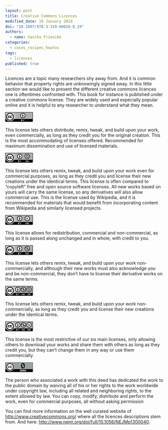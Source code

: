 ```yaml
---
layout: post
title: Creative Commons Licences
modified_date: 19 January 2014
doi: "10.1007/978-3-319-00026-8_19"
authors: 
  - name: Sascha Friesike
categories: 
  - cases_recipes_howtos
tags: 
  - licenses
published: true
---
```


Licences are a topic many researchers shy away from. And it is common
behavior that property rights are unknowingly signed away. In this
little section we would like to present the different creative commons
licences one is oftentimes confronted with. This book for instance is
published under a creative commons license. They are widely used and
especially popular online and it is helpful to any researcher to
understand what they mean.

![**CC BY**. Attribution](/images/creative_commons.png)

This license lets others distribute, remix, tweak, and build upon your work, even commercially, as long as they credit you for the original creation. This is the most accommodating of licenses offered. Recommended for maximum dissemination and use of licensed materials.

![**CC BY-SA**. Attribution-ShareAlike](/images/creative_commons_b.png)

This license lets others remix, tweak, and build upon your work even for commercial purposes, as long as they credit you and license their new creations under the identical terms. This license is often compared to “copyleft” free and open source software licenses. All new works based on yours will carry the same license, so any derivatives will also allow commercial use. This is the license used by Wikipedia, and it is recommended for materials that would benefit from incorporating content from Wikipedia and similarly licensed projects.

![**CC BY-ND**. Attribution-NoDerivs](/images/creative_commons_2a.png)

This license allows for redistribution, commercial and non-commercial, as long as it is passed along unchanged and in whole, with credit to you.

![**CC BY-NC**. Attribution-NonCommercial](/images/creative_commons_2b.png)

This license lets others remix, tweak, and build upon your work non-commercially, and although their new works must also acknowledge you and be non-commercial, they don’t have to license their derivative works on the same terms.

![**CC BY-NC-SA**. Attribution-NonCommercial-ShareAlike](/images/creative_commons_3a.png)

This license lets others remix, tweak, and build upon your work non-commercially, as long as they credit you and license their new creations under the identical terms.

![**CC BY-NC-ND**. Attribution-NonCommercial-NoDerivs](/images/creative_commons_3b.png)

This license is the most restrictive of our six main licenses, only allowing others to download your works and share them with others as long as they credit you, but they can’t change them in any way or use them commercially.

![**CC0**. No Copyright: Public Domain](/images/creative_commons_4a.png)

The person who associated a work with this deed has dedicated the work to the public domain by waiving all of his or her rights to the work worldwide under copyright law, including all related and neighboring rights, to the extent allowed by law. You can copy, modify, distribute and perform the work, even for commercial purposes, all without asking permission

You can find more information on the well curated website
of <http://www.creativecommons.org/> where all the licences descriptions stem from. And here:
<http://www.nejm.org/doi/full/10.1056/NEJMp1300040>.